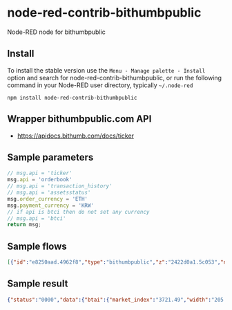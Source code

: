 node-red-contrib-bithumbpublic
================

Node-RED node for bithumbpublic



## Install

To install the stable version use the `Menu - Manage palette - Install`
option and search for node-red-contrib-bithumbpublic, or run the following
command in your Node-RED user directory, typically `~/.node-red`

    npm install node-red-contrib-bithumbpublic

## Wrapper bithumbpublic.com API  
- https://apidocs.bithumb.com/docs/ticker

## Sample parameters
```js
// msg.api = 'ticker'
msg.api = 'orderbook'
// msg.api = 'transaction_history'
// msg.api = 'assetsstatus'
msg.order_currency = 'ETH'
msg.payment_currency = 'KRW'
// if api is btci then do not set any currency
// msg.api = 'btci'
return msg;

```

## Sample flows
```json
[{"id":"e8250aad.4962f8","type":"bithumbpublic","z":"2422d0a1.5c053","name":"","api":"ticker","order_currency":"BTC","payment_currency":"KRW","x":590,"y":160,"wires":[["8f98f6f3.43cb98"]]},{"id":"d50385f7.cd3d28","type":"function","z":"2422d0a1.5c053","name":"","func":"// msg.api = 'ticker'\nmsg.api = 'orderbook'\n// msg.api = 'transaction_history'\n// msg.api = 'assetsstatus'\n// msg.api = 'btci'\nmsg.order_currency = 'ETH'\nmsg.payment_currency = 'KRW'\nreturn msg;","outputs":1,"noerr":0,"initialize":"","finalize":"","x":380,"y":160,"wires":[["e8250aad.4962f8"]]},{"id":"23f2ba3e.8464c6","type":"inject","z":"2422d0a1.5c053","name":"","props":[{"p":"payload"},{"p":"topic","vt":"str"}],"repeat":"","crontab":"","once":false,"onceDelay":0.1,"topic":"","payload":"","payloadType":"date","x":200,"y":160,"wires":[["d50385f7.cd3d28"]]},{"id":"8f98f6f3.43cb98","type":"debug","z":"2422d0a1.5c053","name":"","active":true,"tosidebar":true,"console":false,"tostatus":false,"complete":"payload","targetType":"msg","statusVal":"","statusType":"auto","x":810,"y":160,"wires":[]}]
```

## Sample result
```json
{"status":"0000","data":{"btai":{"market_index":"3721.49","width":"205.03","rate":"5.83"},"btmi":{"market_index":"7160.36","width":"204.89","rate":"2.95"},"date":"1617750682738"}}
```
